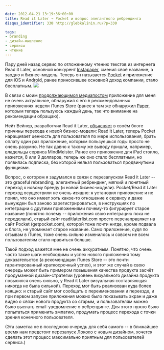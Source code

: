 ```yaml
---

date: 2012-04-21 13:19:36+00:00
title: Read it Later → Pocket и вопрос элегантного ребрендинга
disqus_identifier: 330 http://glebkalinin.ru/?p=330

tags:
- branding
- дизайн-мышление
- сервисы
- чтение
---
```


Пару дней назад сервис по отложенному чтению текстов из интернета Read it Later, основной конкурент [Instapaper](http://instapaper.com), сменил своё название, а заодно и бизнес-модель. Теперь он называется [Pocket](http://http://getpocket.com) и приложение для iOS и Android, ранее приносившее основной доход компании, стало бесплатным.
![](http://raum7linodewp.s3.amazonaws.com/wp-content/uploads/2012/04/PKTBlog_Graphics_0000_Lineup-500x189.png)

В связи с моим [продолжающимся медиапостом](http://glebkalinin.ru/mediafasting/) приложение для меня не очень актуальное, обнаружил я его в рекомендованных приложениях недели iTunes Store (ранее я там же обнаружил [Paper](http://www.fiftythree.com/paper), которым теперь пользуюсь каждый день, так что внимание на рекомендации обращаю).

Нейт Вейнер, разработчик Read it Later, [объясняет](http://blog.ideashower.com/post/21276590202/why-pocket-went-free) в своём блоге причины перехода к новой бизнес-модели: Read it Later, теперь Pocket наращивает ценность для пользователя по мере использования, брать оплату один раз приложение, которым пользуешься годы просто не очень разумно. Не так давно к такому же выводу пришли, например, владельцы сервиса MindMeister. Ранее его приложение для iPad стоило, кажется, 8 или 9 долларов, теперь же оно стало бесплатным, но появилась подписка, без которой нельзя пользоваться продвинутыми функциями.

Вопрос, о котором я задумался в связи с перезапуском Read it Later -- это graceful rebranding, элегантный ребрендинг, мягкий и понятный переход к новому бренду (и новой бизнес-модели). Pocket/Read it Later переход осуществили не очень изящно: я установил приложение и не понял, что оно имеет хоть какое-то отношение к сервису и даже вынужден был заново зарегистрироваться, в инструкциях по интеграции с другими приложениями почему-то фигурирует старое название (понятно почему -- приложения свою интеграцию пока не переделали), старый сайт readitlaterlist.com просто перенаправляет на сайт Pocket (getpocket.com), которой тоже почти нигде, кроме подвала и блога, не упоминает старое название. Само приложение, судя по отзывам в iTunes, тоже очень сильно изменилось и совсем не всем пользователям стало нравиться больше.

Такой подход кажется мне не очень аккуратным. Понятно, что очень часто такие шаги необходимы и успех нового приложения тому доказательство (а рекомендации iTunes Store -- это почти гарантированный краткосрочный успех), и этот же случай в свою очередь может быть примером повышения качества продукта засчёт продуманной дизайн-стратегии (уровень визуального дизайна продукта повысился очень сильно, у Read it Later визуальная составляющая никогда не была сильной). Переход мог быть реализован куда более изящно: и старый сайт мог сообщать о переименовании и переезде, и при первом запуске приложения можно было показывать экран и даже видео о связи нового продукта со старым, и пользователям можно было выслать email-уведомление о ребрендинге. Для этого нужно было попытаться применить эмпатию, продумать процесс перехода с точки зрения конечного пользователя.

(Эта заметка не в последнюю очередь для себя самого -- в ближайшее время нам предстоит перезапуск [Локоло](http://lokolo.ru) с новым дизайном, хочется сделать этот процесс максимально приятным для пользователей сервиса.)
